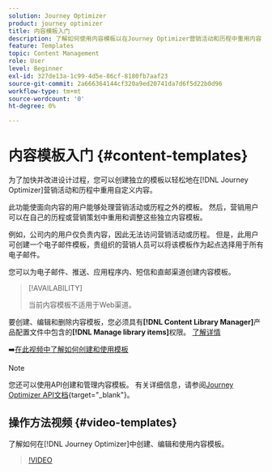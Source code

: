 ```yaml
---
solution: Journey Optimizer
product: journey optimizer
title: 内容模板入门
description: 了解如何使用内容模板以在Journey Optimizer营销活动和历程中重用内容
feature: Templates
topic: Content Management
role: User
level: Beginner
exl-id: 327de13a-1c99-4d5e-86cf-8180fb7aaf23
source-git-commit: 2a666364144cf320a9ed20741da7d6f5d22b0d96
workflow-type: tm+mt
source-wordcount: '0'
ht-degree: 0%

---
```



# 内容模板入门 {#content-templates}

为了加快并改进设计过程，您可以创建独立的模板以轻松地在[!DNL Journey Optimizer]营销活动和历程中重用自定义内容。

此功能使面向内容的用户能够处理营销活动或历程之外的模板。 然后，营销用户可以在自己的历程或营销策划中重用和调整这些独立内容模板。

<!--![](../rn/assets/do-not-localize/content-template.gif)-->

例如，公司内的用户仅负责内容，因此无法访问营销活动或历程。 但是，此用户可创建一个电子邮件模板，贵组织的营销人员可以将该模板作为起点选择用于所有电子邮件。

您可以为电子邮件、推送、应用程序内、短信和直邮渠道创建内容模板。

>[!AVAILABILITY]
>
>当前内容模板不适用于Web渠道。

要创建、编辑和删除内容模板，您必须具有&#x200B;**[!DNL Content Library Manager]**&#x200B;产品配置文件中包含的&#x200B;**[!DNL Manage library items]**&#x200B;权限。 [了解详情](../administration/ootb-product-profiles.md#content-library-manager)

➡️[在此视频中了解如何创建和使用模板](#video-templates)

>[!NOTE]
>
>您还可以使用API创建和管理内容模板。 有关详细信息，请参阅[Journey Optimizer API文档](https://developer.adobe.com/journey-optimizer-apis/references/content/){target="_blank"}。

## 操作方法视频 {#video-templates}

了解如何在[!DNL Journey Optimizer]中创建、编辑和使用内容模板。

>[!VIDEO](https://video.tv.adobe.com/v/3413743/?quality=12)
